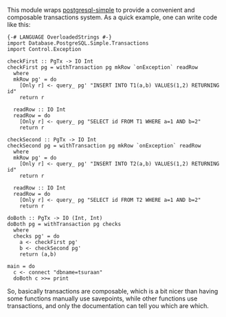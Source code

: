 This module wraps
[postgresql-simple](http://hackage.haskell.org/package/postgresql-simple) to
provide a convenient and composable transactions system.  As a quick example,
one can write code like this:

    {-# LANGUAGE OverloadedStrings #-}
    import Database.PostgreSQL.Simple.Transactions
    import Control.Exception
    
    checkFirst :: PgTx -> IO Int
    checkFirst pg = withTransaction pg mkRow `onException` readRow
      where
      mkRow pg' = do
        [Only r] <- query_ pg' "INSERT INTO T1(a,b) VALUES(1,2) RETURNING id"
        return r
    
      readRow :: IO Int
      readRow = do
        [Only r] <- query_ pg "SELECT id FROM T1 WHERE a=1 AND b=2"
        return r
    
    checkSecond :: PgTx -> IO Int
    checkSecond pg = withTransaction pg mkRow `onException` readRow
      where
      mkRow pg' = do
        [Only r] <- query_ pg' "INSERT INTO T2(a,b) VALUES(1,2) RETURNING id"
        return r
    
      readRow :: IO Int
      readRow = do
        [Only r] <- query_ pg "SELECT id FROM T2 WHERE a=1 AND b=2"
        return r
    
    doBoth :: PgTx -> IO (Int, Int)
    doBoth pg = withTransaction pg checks
      where
      checks pg' = do
        a <- checkFirst pg'
        b <- checkSecond pg'
        return (a,b)
    
    main = do
      c <- connect "dbname=tsuraan"
      doBoth c >>= print

So, basically transactions are composable, which is a bit nicer than having
some functions manually use savepoints, while other functions use
transactions, and only the documentation can tell you which are which.


